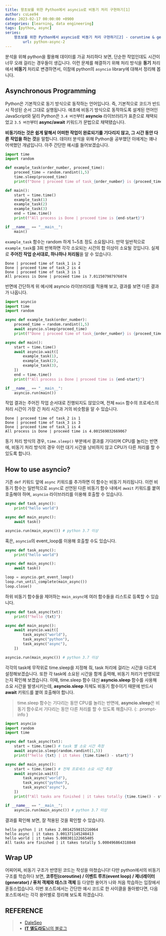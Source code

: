 ```yaml
---
title: 왕초보를 위한 Python에서 asyncio로 비동기 처리 구현하기[1]
author: csLee94
date: 2023-02-17 00:00:00 +0900
categories: [learning, data engineering]
tags: [python, async]
series:
    왕초보를 위한 Python에서 asyncio로 비동기 처리 구현하기[2] - coruntine & generator:
        url: python-async-2
---
```


분석을 위해 python을 활용해 데이터를 가공 처리하다 보면, 단순한 작업인데도 시간이 너무 오래 걸리는 경우들이 생깁니다. 이런 문제를 해결하기 위해 처리 방식을 **동기** 처리에서 **비동기** 처리로 변경하면서, 이참에 python의 `asyncio` library에 대해서 정리해 봅니다.

## Asynchronous Programming
Python은 기본적으로 동기 방식으로 동작하는 언어입니다. 즉, 기본적으로 코드가 반드시 작성된 순서 그대로 실행됩니다. 애초에 비동기 방식으로 동작하도록 설계된 언어인 JavaScript와 달리 Python은 `3.4 버전`부터 **asyncio** 라이브러리가 표준으로 채택되었고 `3.5 버전`부터 **async/await** 키워드가 문법으로 채택됐습니다.

**비동기라는 것은 쉽게 말해서 어떠한 작업이 완료되기를 기다리지 않고, 그 시간 동안 다른 작업을 하는 것**을 말합니다. 데이터 분석을 위해 Python을 공부했던 이에게는 꽤나 어색했던 개념입니다. 아주 간단한 예시를 들어보겠습니다.

```python
import time
import random 

def example_task(order_number, proceed_time):
    proceed_time = random.randint(1,5)
    time.sleep(proceed_time)
    print(f"Done | proceed time of task_{order_number} is {proceed_time}")

def main():
    start = time.time()
    example_task(1)
    example_task(2)
    example_task(3)
    end = time.time()
    print(f"All process is Done | proceed time is {end-start}")

if __name__ == "__main__":
    main()
```

`example_task` 함수는 random 하게 1~5초 정도 소요됩니다. 만약 일반적으로 `example_task`를 3회 반복하면 각각 소요되는 시간의 합 이상이 소요될 것입니다. 실제로 **주어진 작업 순서대로, 하나하나 처리됨**을 알 수 있습니다.

```terminal
Done | proceed time of task_1 is 2
Done | proceed time of task_2 is 4
Done | proceed time of task_3 is 1
All process is Done | proceed time is 7.011507987976074
```

반면에 간단하게 위 예시에 asyncio 라이브러리를 적용해 보고, 결과를 보면 다른 결과가 나옵니다.

```python
import asyncio
import time
import random

async def example_task(order_number):
    proceed_time = random.randint(1,5)
    await asyncio.sleep(proceed_time)
    print(f"Done | proceed time of task_{order_number} is {proceed_time}")

async def main():
    start = time.time()
    await asyncio.wait([
        example_task(1),
        example_task(2),
        example_task(3),
    ])
    end = time.time()
    print(f"All process is Done | proceed time is {end-start}")

if __name__ == "__main__":
    asyncio.run(main())
```

작업 결과는 주어진 작업 순서대로 진행되지도 않았으며, 전체 `main` 함수의 프로세스의 처리 시간이 가장 긴 처리 시간과 거의 비슷함을 알 수 있습니다.

```terminal
Done | proceed time of task_2 is 1
Done | proceed time of task_3 is 3
Done | proceed time of task_1 is 4
All process is Done | proceed time is 4.001569032669067
```

동기 처리 방식의 경우, `time.sleep()` 부분에서 결과를 기다리며 CPU를 놀리는 반면에, 비동기 처리 방식의 경우 이런 대기 시간을 낭비하지 않고 CPU가 다른 처리를 할 수 있도록 합니다.

## How to use asyncio?
기존 `def` 키워드 앞에 `async` 키워드를 추가하면 이 함수는 비동기 처리됩니다. 이런 비동기 함수는 일반적으로 `async`로 선언된 다른 비동기 함수 내에서 `await` 키워드를 붙여 호출해야 하며, `asyncio` 라이브러리를 이용해 호출할 수 있습니다.

```python
async def task_async():
    print("hello world")

async def main_async():
    await task()

asyncio.run(main_async()) # python 3.7 이상
```

혹은, `asyncio`의 event_loop를 이용해 호출할 수도 있습니다.

```python
async def task_async():
    print("hello world")

async def main_async():
    await task()

loop = asyncio.get_event_loop()
loop.run_until_complete(main_async())
loop.close()
```

하위 비동기 함수들을 제어하는 `main_async`에 여러 함수들을 리스트로 등록할 수 있습니다.

```python
async def task_async(txt):
    print(f"hello {txt}")

async def main_async():
    await asyncio.wait([
        task_async("world"),
        task_async("python"),
        task_async("async"),
    ])

asyncio.run(main_async()) # python 3.7 이상
```

각각의 task에 무작위로 time.sleep을 지정해 줘, task 처리에 걸리는 시간을 다르게 설정해보겠습니다. 또한 각 task에 소요된 시간을 함께 출력해, 비동기 처리가 반영되었는지 확인해 보겠습니다. 이때, time.sleep 함수 대신 **asyncio.sleep** 함수를 사용해 소요 시간을 발생시키는데, **asyncio.sleep** 자체도 비동기 함수이기 때문에 반드시 **await** 키워드를 붙여 호출해야 합니다.

> time.sleep 함수는 기다리는 동안 CPU를 놀리는 반면에, **asyncio.sleep**은 비동기 함수로서 기다리는 동안 다른 처리를 할 수 있도록 해줍니다.
{: .prompt-info }

```python
import asyncio
import random
import time

async def task_async(txt):
    start = time.time() # task 별 소요 시간 측정
    await asyncio.sleep(random.randint(1,5))
    print(f"hello {txt} | it takes {time.time() - start}")

async def main_async():
    start = time.time() # 전체 프로세스 소요 시간 측정
    await asyncio.wait([
        task_async("world"),
        task_async("python"),
        task_async("async"),
    ])
    print(f"All tasks are finished | it takes totally {time.time() - start}")

if __name__ == "__main__":
    asyncio.run(main_async()) # python 3.7 이상
```

결과를 확인해 보면, 잘 적용된 것을 확인할 수 있습니다.

```terminal
hello python | it takes 2.0014259815216064
hello async | it takes 3.001371145248413
hello world | it takes 5.000301122665405
All tasks are finished | it takes totally 5.000496864318848
```

## Wrap UP
어찌어찌, 비동기 구조가 반영된 코드는 작성을 마쳤습니다! 다만 python에서의 비동기 구조를 학습하다 보면, **코루틴(coroutine) / 이벤트 루프(event loop) / 제너레이터(generator) / 퓨처 객체와 태스크 객체** 등 다양한 용어가 나와 처음 학습하는 입장에서 혼동스럽습니다. 이번 포스트에서는 간단한 예시 코드로 한 사이클을 돌아봤다면, 다음 포스트에서는 각각 용어별로 정리해 보도록 하겠습니다.

## REFERENCE
> - [DaleSeo](https://www.daleseo.com/python-asyncio/)
> - [**IT 엘도라도**님의 블로그](https://it-eldorado.tistory.com/159)